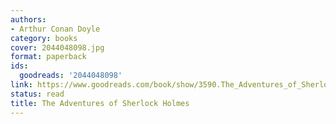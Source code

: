 ```yaml
---
authors:
- Arthur Conan Doyle
category: books
cover: 2044048098.jpg
format: paperback
ids:
  goodreads: '2044048098'
link: https://www.goodreads.com/book/show/3590.The_Adventures_of_Sherlock_Holmes
status: read
title: The Adventures of Sherlock Holmes
---
```

